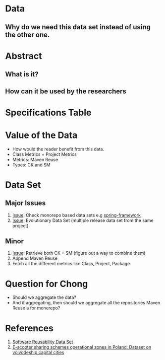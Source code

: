 # Data
## Why do we need this data set instead of using the other one.

# Abstract
## What is it?
## How can it be used by the researchers

# Specifications Table

# Value of the Data
- How would the reader benefit from this data.
- Class Metrics + Project Metrics
- Metrics: Maven Reuse
- Types: CK and SM

# Data Set
## Major Issues
1. [Issue](https://github.com/reusability/extract/issues/21): Check monorepo based data sets e.g [spring-framework](https://github.com/spring-projects/spring-framework)
2. [Issue](https://github.com/reusability/extract/issues/22): Evolutionary Data Set (multiple release data set from the same project)

## Minor
1. [Issue](https://github.com/reusability/extract/issues/23): Retrieve both CK + SM (figure out a way to combine them)
2. Append Maven Reuse
3. Fetch all the different metrics like Class, Project, Package.

# Question for Chong
- Should we aggregate the data? 
- And if aggregating, then should we aggregate all the repositories Maven Reuse a for monerepo?

# References
1. [Software Reusability Data Set](https://www.sciencedirect.com/science/article/pii/S235234091931042X)
2. [E-scooter sharing schemes operational zones in Poland: Dataset on voivodeship capital cities](https://www.sciencedirect.com/science/article/pii/S2352340920314426)
